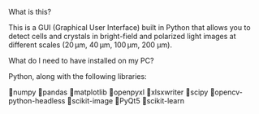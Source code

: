 What is this?

This is a GUI (Graphical User Interface) built in Python that allows you to detect cells and crystals in bright-field and polarized light images at different scales (20 µm, 40 µm, 100 µm, 200 µm).

What do I need to have installed on my PC?

Python, along with the following libraries:

numpy
pandas
matplotlib
openpyxl
xlsxwriter
scipy
opencv-python-headless
scikit-image
PyQt5
scikit-learn
